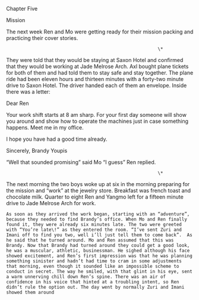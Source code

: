 

Chapter Five

Mission

The next week Ren and Mo were getting ready for their mission packing and practicing their cover stories.

                                                             \*

They were told that they would be staying at Saxon Hotel and confirmed that they would be working at Jade Melrose Arch. Axl bought plane tickets for both of them and had told them to stay safe and stay together. The plane ride had been eleven hours and thirteen minutes with a forty-two minute drive to Saxon Hotel. The driver handed each of them an envelope. Inside there was a letter:

Dear Ren 

Your work shift starts at 8 am sharp. For your first day someone will show you around and show how to operate the machines just in case something happens. Meet me in my office.

I hope you have had a good time already.

Sincerely, Brandy Youpis

“Well that sounded promising” said Mo “I guess” Ren replied.              

                                                             \*

The next morning the two boys woke up at six in the morning preparing for the mission and “work” at the jewelry store. Breakfast was french toast and chocolate milk. Quarter to eight Ren and Yangmo left for a fifteen minute drive to Jade Melrose Arch for work.

	As soon as they arrived the work began, starting with an “adventure”, because they needed to find Brandy’s office. When Mo and Ren finally found it, they were already six minutes late. The two were greeted with “You’re late\!” as they entered the room. “I’ve sent Zuri and Imani off to find you two, well i’ll just tell them to come back”.  As he said that he turned around. Mo and Ren assumed that this was Brandy. Now that Brandy had turned around they could get a good look, he was a muscular, athletic, businessman. He sighed although his face showed excitement, and Ren’s first impression was that he was planning something sinister and hadn’t had time to cram in some adjustments that morning, even though it sounded like an impossible scheme to conduct in secret. The way he smiled, with that glint in his eye, sent a warm unnerving chill down Ren’s spine. There was an air of confidence in his voice that hinted at a troubling intent, so Ren didn’t rule the option out. The day went by normally Zuri and Imani showed them around


